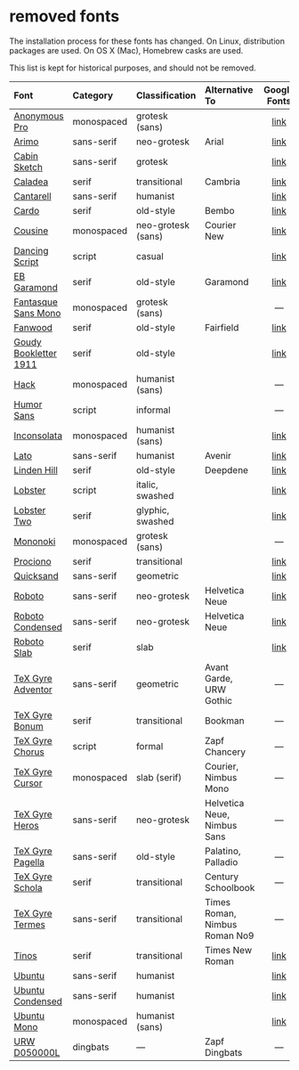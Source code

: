 # removed fonts

The installation process for these fonts has changed. On Linux, distribution packages are used. On OS X (Mac), Homebrew casks are used.

This list is kept for historical purposes, and should not be removed.

| Font                              | Category    | Classification    | Alternative To   | Google Fonts |
|:----------------------------------|:------------|:------------------|:-----------------|:-:|
| [Anonymous Pro][anonymous]        | monospaced  | grotesk (sans)    |                  | [link][g05] |
| [Arimo][noto]                     | sans-serif  | neo-grotesk       | Arial            | [link][g74] |
| [Cabin Sketch][cabinsketch]       | sans-serif  | grotesk           |                  | [link][g10] |
| [Caladea][caladea]                | serif       | transitional      | Cambria          | [link][g77] |
| [Cantarell][cantarell]            | sans-serif  | humanist          |                  | [link][g11] |
| [Cardo][cardo]                    | serif       | old-style         | Bembo            | [link][g12] |
| [Cousine][noto]                   | monospaced  | neo-grotesk (sans)| Courier New      | [link][g75] |
| [Dancing Script][dancing]         | script      | casual            |                  | [link][g18] |
| [EB Garamond][eb]                 | serif       | old-style         | Garamond         | [link][g19] |
| [Fantasque Sans Mono][fantasque]  | monospaced  | grotesk (sans)    |                  | — |
| [Fanwood][fanwood]                | serif       | old-style         | Fairfield        | [link][g21] |
| [Goudy Bookletter 1911][goudy]    | serif       | old-style         |                  | [link][g24] |
| [Hack][hack]                      | monospaced  | humanist (sans)   |                  | — |
| [Humor Sans][xkcd]                | script      | informal          |                  | — |
| [Inconsolata][inconsolata]        | monospaced  | humanist (sans)   |                  | [link][g26] |
| [Lato][lato]                      | sans-serif  | humanist          | Avenir           | [link][g31] |
| [Linden Hill][lindenhill]         | serif       | old-style         | Deepdene         | [link][g36] |
| [Lobster][lobster]                | script      | italic, swashed   |                  | [link][g37] |
| [Lobster Two][lobster]            | serif       | glyphic, swashed  |                  | [link][g38] |
| [Mononoki][mononoki]              | monospaced  | grotesk (sans)    |                  | — |
| [Prociono][prociono]              | serif       | transitional      |                  | [link][g51] |
| [Quicksand][quicksand]            | sans-serif  | geometric         |                  | [link][g52] |
| [Roboto][roboto]                  | sans-serif  | neo-grotesk       | Helvetica Neue   | [link][g55] |
| [Roboto Condensed][roboto]        | sans-serif  | neo-grotesk       | Helvetica Neue   | [link][g56] |
| [Roboto Slab][robotoslab]         | serif       | slab              |                  | [link][g58] |
| [TeX Gyre Adventor][tgadventor]   | sans-serif  | geometric         | Avant Garde, URW Gothic | — |
| [TeX Gyre Bonum][tgbonum]         | serif       | transitional      | Bookman          | — |
| [TeX Gyre Chorus][tgchorus]       | script      | formal            | Zapf Chancery    | — |
| [TeX Gyre Cursor][tgcursor]       | monospaced  | slab (serif)      | Courier, Nimbus Mono | — |
| [TeX Gyre Heros][tgheros]         | sans-serif  | neo-grotesk       | Helvetica Neue, Nimbus Sans | — |
| [TeX Gyre Pagella][tgpagella]     | sans-serif  | old-style         | Palatino, Palladio | — |
| [TeX Gyre Schola][tgschola]       | serif       | transitional      | Century Schoolbook | — |
| [TeX Gyre Termes][tgtermes]       | sans-serif  | transitional      | Times Roman, Nimbus Roman No9 | — |
| [Tinos][noto]                     | serif       | transitional      | Times New Roman  | [link][g76] |
| [Ubuntu][ubuntu]                  | sans-serif  | humanist          |                  | [link][g68] |
| [Ubuntu Condensed][ubuntu]        | sans-serif  | humanist          |                  | [link][g69] |
| [Ubuntu Mono][ubuntu]             | monospaced  | humanist (sans)   |                  | [link][g70] |
| [URW D050000L][ghostpdl]          | dingbats    | —                 | Zapf Dingbats    | — |

[anonymous]: https://www.marksimonson.com/fonts/view/anonymous-pro
[cabinsketch]: https://github.com/impallari/CabinSketch
[caladea]: https://packages.debian.org/buster/fonts-crosextra-caladea
[cantarell]: https://wiki.gnome.org/Projects/CantarellFonts
[cardo]: https://github.com/googlefonts/CardoFont
[dancing]: https://github.com/impallari/DancingScript
[eb]: https://github.com/octaviopardo/EBGaramond12
[fantasque]: https://github.com/belluzj/fantasque-sans
[fanwood]: https://github.com/theleagueof/fanwood
[ghostpdl]: http://git.ghostscript.com/?p=ghostpdl.git;a=tree;f=pcl/urwfonts;hb=HEAD
[goudy]: https://github.com/theleagueof/goudy-bookletter-1911
[hack]: https://github.com/source-foundry/Hack
[inconsolata]: https://github.com/googlefonts/Inconsolata
[lato]: https://www.latofonts.com/
[lindenhill]: https://github.com/theleagueof/linden-hill
[lobster]: https://github.com/impallari/The-Lobster-Font
[monoid]: https://github.com/larsenwork/monoid
[mononoki]: https://github.com/madmalik/mononoki
[noto]: https://github.com/googlefonts/noto-fonts
[prociono]: https://github.com/theleagueof/prociono
[quicksand]: https://github.com/andrew-paglinawan/QuicksandFamily
[roboto]: https://github.com/googlefonts/roboto
[robotoslab]: https://github.com/googlefonts/robotoslab
[tgadventor]: http://www.gust.org.pl/projects/e-foundry/tex-gyre/adventor
[tgbonum]: http://www.gust.org.pl/projects/e-foundry/tex-gyre/bonum
[tgchorus]: http://www.gust.org.pl/projects/e-foundry/tex-gyre/chorus
[tgcursor]: http://www.gust.org.pl/projects/e-foundry/tex-gyre/cursor
[tgheros]: http://www.gust.org.pl/projects/e-foundry/tex-gyre/heros
[tgpagella]: http://www.gust.org.pl/projects/e-foundry/tex-gyre/pagella
[tgschola]: http://www.gust.org.pl/projects/e-foundry/tex-gyre/schola
[tgtermes]: http://www.gust.org.pl/projects/e-foundry/tex-gyre/termes
[ubuntu]: https://design.ubuntu.com/font/
[xkcd]: http://xkcdsucks.blogspot.com/2009/03/xkcdsucks-is-proud-to-present-humor.html
[g05]: https://fonts.google.com/specimen/Anonymous+Pro
[g10]: https://fonts.google.com/specimen/Cabin+Sketch
[g11]: https://fonts.google.com/specimen/Cantarell
[g12]: https://fonts.google.com/specimen/Cardo
[g18]: https://fonts.google.com/specimen/Dancing+Script
[g19]: https://fonts.google.com/specimen/EB+Garamond
[g21]: https://fonts.google.com/specimen/Fanwood+Text
[g24]: https://fonts.google.com/specimen/Goudy+Bookletter+1911
[g26]: https://fonts.google.com/specimen/Inconsolata
[g31]: https://fonts.google.com/specimen/Lato
[g36]: https://fonts.google.com/specimen/Linden+Hill
[g37]: https://fonts.google.com/specimen/Lobster
[g38]: https://fonts.google.com/specimen/Lobster+Two
[g51]: https://fonts.google.com/specimen/Prociono
[g52]: https://fonts.google.com/specimen/Quicksand
[g55]: https://fonts.google.com/specimen/Roboto
[g56]: https://fonts.google.com/specimen/Roboto+Condensed
[g58]: https://fonts.google.com/specimen/Roboto+Slab
[g68]: https://fonts.google.com/specimen/Ubuntu
[g69]: https://fonts.google.com/specimen/Ubuntu+Condensed
[g70]: https://fonts.google.com/specimen/Ubuntu+Mono
[g74]: https://fonts.google.com/specimen/Arimo
[g75]: https://fonts.google.com/specimen/Cousine
[g76]: https://fonts.google.com/specimen/Tinos
[g77]: https://fonts.google.com/specimen/Caladea
